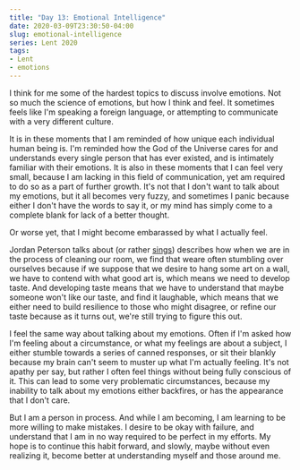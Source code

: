 ```yaml
---
title: "Day 13: Emotional Intelligence"
date: 2020-03-09T23:30:50-04:00
slug: emotional-intelligence
series: Lent 2020
tags:
- Lent
- emotions
---
```

I think for me some of the hardest topics to discuss involve emotions. Not so much the science of emotions, but how I think and feel. It sometimes feels like I'm speaking a foreign language, or attempting to communicate with a very different culture.

It is in these moments that I am reminded of how unique each individual human being is. I'm reminded how the God of the Universe cares for and understands every single person that has ever existed, and is intimately familiar with their emotions. It is also in these moments that I can feel very small, because I am lacking in this field of communication, yet am required to do so as a part of further growth. It's not that I don't want to talk about my emotions, but it all becomes very fuzzy, and sometimes I panic because either I don't have the words to say it, or my mind has simply come to a complete blank for lack of a better thought. 

Or worse yet, that I might become embarassed by what I actually feel. 

Jordan Peterson talks about (or rather [sings](https://open.spotify.com/track/6aacMsUjLORCfTIkmGyHYg?si=T4V5h7tNR7aeFTTUqkAj4g)) describes how when we are in the process of cleaning our room, we find that weare often stumbling over ourselves because if we suppose that we desire to hang some art on a wall, we have to contend with what good art is, which means we need to develop taste. And developing taste means that we have to understand that maybe someone won't like our taste, and find it laughable, which means that we either need to build resilience to those who might disagree, or refine our taste because as it turns out, we're still trying to figure this out. 

I feel the same way about talking about my emotions. Often if I'm asked how I'm feeling about a circumstance, or what my feelings are about a subject, I either stumble towards a series of canned responses, or sit their blankly because my brain can't seem to muster up what I'm actually feeling. It's not apathy per say, but rather I often feel things without being fully conscious of it. This can lead to some very problematic circumstances, because my inability to talk about my emotions either backfires, or has the appearance that I don't care.

But I am a person in process. And while I am becoming, I am learning to be more willing to make mistakes. I desire to be okay with failure, and understand that I am in no way required to be perfect in my efforts. My hope is to continue this habit forward, and slowly, maybe without even realizing it, become better at understanding myself and those around me. 
